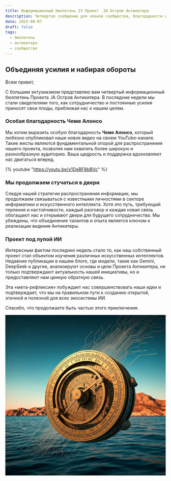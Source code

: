 ```yaml
---
title: Информационный бюллетень IV Проект .IA Остров Антикитера
description: Четвертое сообщение для членов сообщества, благодарности и следующие шаги.
date: 2025-09-07
draft: false
tags:
  - бюллетень
  - антикитера
  - сообщество
---
```


## Объединяя усилия и набирая обороты

Всем привет,

С большим энтузиазмом представляю вам четвертый информационный бюллетень Проекта .IA Остров Антикитера. В последние недели мы стали свидетелями того, как сотрудничество и постоянные усилия приносят свои плоды, приближая нас к нашим целям.

### Особая благодарность Чеме Алонсо

Мы хотим выразить особую благодарность **Чеме Алонсо**, который любезно опубликовал наше новое видео на своем YouTube-канале. Такие жесты являются фундаментальной опорой для распространения нашего проекта, позволяя нам охватить более широкую и разнообразную аудиторию. Ваша щедрость и поддержка вдохновляют нас двигаться вперед.

{% youtube "https://youtu.be/x1DeBF8bBVc" %}

### Мы продолжаем стучаться в двери

Следуя нашей стратегии распространения информации, мы продолжаем связываться с известными личностями в секторе информатики и искусственного интеллекта. Хотя это путь, требующий терпения и настойчивости, каждый разговор и каждая новая связь обогащают нас и открывают двери для будущего сотрудничества. Мы убеждены, что объединение талантов и опыта является ключом к реализации видения Антикитеры.

### Проект под лупой ИИ

Интересным фактом последних недель стало то, как наш собственный проект стал объектом изучения различных искусственных интеллектов. Недавние публикации в нашем блоге, где модели, такие как Gemini, DeepSeek и другие, анализируют основы и цели Проекта Антикитера, не только подтверждают актуальность нашей инициативы, но и предоставляют нам ценную обратную связь.

Эта «мета-рефлексия» побуждает нас совершенствовать наши идеи и подтверждает, что мы на правильном пути к созданию открытой, этичной и полезной для всех экосистемы ИИ.

Спасибо, что продолжаете быть частью этого приключения.

<a href="https://anticitera.deft.work">
  <img src="/img/AnticiteraIAoverSea.webp" alt="Изображение Антикитерского механизма, пронизанного тонкими нитями схем, парящего над морем у острова Антикитера.">
</a>